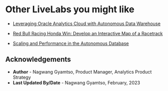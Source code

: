 # Other LiveLabs you might like


- [Leveraging Oracle Analytics Cloud with Autonomous Data Warehouse](https://apexapps.oracle.com/pls/apex/f?p=133:180:9186177853010::::wid:812)

- [Red Bull Racing Honda Win: Develop an Interactive Map of a Racetrack](https://apexapps.oracle.com/pls/apex/r/dbpm/livelabs/view-workshop?wid=896&clear=RR,180&session=9186177853010)

- [Scaling and Performance in the Autonomous Database](https://apexapps.oracle.com/pls/apex/dbpm/r/livelabs/view-workshop?wid=608)


## Acknowledgements
* **Author** - Nagwang Gyamtso, Product Manager, Analytics Product Strategy
* **Last Updated By/Date** - Nagwang Gyamtso, February, 2023
